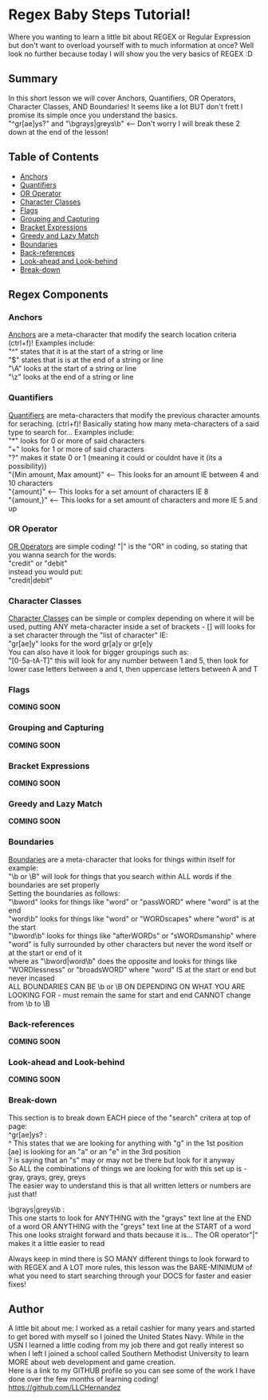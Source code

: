 # Regex Baby Steps Tutorial!

Where you wanting to learn a little bit about REGEX or Regular Expression but don't want to overload yourself with to much information at once? Well look no further because today I will show you the very basics of REGEX :D

## Summary

In this short lesson we will cover Anchors, Quantifiers, OR Operators, Character Classes, AND Boundaries! It seems like a lot BUT don't frett I promise its simple once you understand the basics.<br />
"^gr[ae]ys?" and "\bgrays|greys\b" <-- Don't worry I will break these 2 down at the end of the lesson!

## Table of Contents

- [Anchors](#anchors)
- [Quantifiers](#quantifiers)
- [OR Operator](#or-operator)
- [Character Classes](#character-classes)
- [Flags](#flags)
- [Grouping and Capturing](#grouping-and-capturing)
- [Bracket Expressions](#bracket-expressions)
- [Greedy and Lazy Match](#greedy-and-lazy-match)
- [Boundaries](#boundaries)
- [Back-references](#back-references)
- [Look-ahead and Look-behind](#look-ahead-and-look-behind)
- [Break-down](#break-down)

## Regex Components

### Anchors
<ins>Anchors</ins> are a meta-character that modify the search location criteria (ctrl+f)! Examples include:<br />
"^" states that it is at the start of a string or line<br />
"$" states that is is at the end of a string or line<br />
"\A" looks at the start of a string or line<br />
"\z" looks at the end of a string or line<br />

### Quantifiers
<ins>Quantifiers</ins> are meta-characters that modify the previous character amounts for seraching. (ctrl+f)!
Basically stating how many meta-characters of a said type to search for...
Examples include:<br />
 "*" looks for 0 or more of said characters<br />
 "+" looks for 1 or more of said characters<br />
 "?" makes it state 0 or 1 (meaning it could or couldnt have it (its a possibility))<br />
 "{Min amount, Max amount}" <-- This looks for an amount IE between 4 and 10 characters<br />
 "{amount}" <-- This looks for a set amount of characters IE 8<br />
 "{amount,}" <-- This looks for a set amount of characters and more IE 5 and up<br />

### OR Operator
<ins>OR Operators</ins> are simple coding! "|" is the "OR" in coding, so stating that you wanna search for the words:<br />
"credit" or "debit"<br />
 instead you would put: <br />
 "credit|debit"<br />

### Character Classes
<ins>Character Classes</ins> can be simple or complex depending on where it will be used, putting ANY meta-character inside a set of brackets - [] will looks for a set character through the "list of character" IE:<br />
"gr[ae]y" looks for the word gr[a]y or gr[e]y<br />
You can also have it look for bigger groupings such as:<br />
"[0-5a-tA-T]" this will look for any number between 1 and 5, then look for lower case letters between a and t, then uppercase letters between A and T 

### Flags
**COMING SOON**
### Grouping and Capturing
**COMING SOON**
### Bracket Expressions
**COMING SOON**
### Greedy and Lazy Match
**COMING SOON**
### Boundaries
<ins>Boundaries</ins> are a meta-character that looks for things within itself for example:<br />
"\b or \B" will look for things that you search within ALL words if the boundaries are set properly<br />
    Setting the boundaries as follows:<br /> 
    "\bword" looks for things like "word" or "passWORD" where "word" is at the end<br />
    "word\b" looks for things like "word" or "WORDscapes" where "word" is at the start<br />
    "\bword\b" looks for things like "afterWORDs" or "sWORDsmanship" where "word" is fully surrounded by other characters but never the word itself or at the start or end of it<br />
    where as "\bword|word\b" does the opposite and looks for things like "WORDlessness" or "broadsWORD" where "word" IS at the start or end but never incased<br />
    ALL BOUNDARIES CAN BE \b or \B ON DEPENDING ON WHAT YOU ARE LOOKING FOR - must remain the same for start and end CANNOT change from \b to \B

### Back-references
**COMING SOON**
### Look-ahead and Look-behind
**COMING SOON**

### Break-down
This section is to break down EACH piece of the "search" critera at top of page:<br />
^gr[ae]ys? :<br />
^ This states that we are looking for anything with "g" in the 1st position<br />
[ae] is looking for an "a" or an "e" in the 3rd position<br />
? is saying that an "s" may or may not be there but look for it anyway<br />
So ALL the combinations of things we are looking for with this set up is - gray, grays, grey, greys<br />
The easier way to understand this is that all written letters or numbers are just that!<br />

\bgrays|greys\b :<br />
This one starts to look for ANYTHING with the "grays" text line at the END of a word OR ANYTHING with the "greys" text line at the START of a word<br />
This one looks straight forward and thats because it is... The OR operator"|" makes it a little easier to read<br />

Always keep in mind there is SO MANY different things to look forward to with REGEX and A LOT more rules, this lesson was the BARE-MINIMUM of what you need to start searching through your DOCS for faster and easier fixes!
## Author
A little bit about me: I worked as a retail cashier for many years and started to get bored with myself so I joined the United States Navy. While in the USN I learned a little coding from my job there and got really interest so when I left I joined a school called Southern Methodist University to learn MORE about web development and game creation.<br />
Here is a link to my GITHUB profile so you can see some of the work I have done over the few months of learning coding! https://github.com/LLCHernandez
